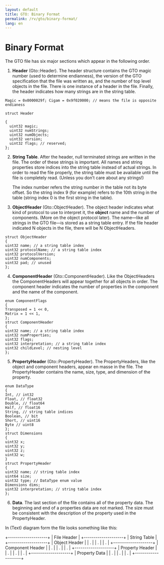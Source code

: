 ```yaml
---
layout: default
title: GTO: Binary Format
permalink: /rv/gto/binary-format/
lang: en
---
```


# Binary Format

The GTO file has six major sections which appear in the following order.

1. **Header** (Gto::Header). The header structure contains the GTO magic number (used to determine endianness), the version of the GTO specification that the file was written as, and the number of top level objects in the file. There is one instance of a header in the file. Finally, the header indicates how many strings are in the string table.

```
Magic = 0x0000029f; Cigam = 0x9f020000; // means the file is opposite
endianess

struct Header

{
  uint32 magic;
  uint32 numStrings;
  uint32 numObjects;
  uint32 version;
  uint32 flags; // reserved;
};
```

2. **String Table**. After the header, null terminated strings are written in the file. The order of these strings is important. All names and string properties store indices into the string table instead of actual strings. In order to read the file properly, the string table must be available until the file is completely read. (Unless you don’t care about any strings!)

   The index number refers the string number in the table not its byte offset. So the string index 9 (for example) refers to the 10th string in the table (string index 0 is the first string in the table).

3. **ObjectHeader** (Gto::ObjectHeader). The object header indicates what kind of protocol to use to interpret it, the **object** name and the number of components. (More on the object protocol later). The name—like all strings in the GTO file—is stored as a string table entry. If the file header indicated N objects in the file, there will be N ObjectHeaders.

```
struct ObjectHeader
{
uint32 name; // a string table index
uint32 protocolName; // a string table index
uint32 protocolVersion;
uint32 numComponents;
uint32 pad; // unused
};
```

4. **ComponentHeader** (Gto::ComponentHeader). Like the ObjectHeaders the ComponentHeaders will appear together for all objects in order. The component header indicates the number of properties in the component and the name of the component.

```
enum ComponentFlags
{
Transposed = 1 << 0,
Matrix = 1 << 1,
};
struct ComponentHeader
{
uint32 name; // a string table index
uint32 numProperties;
uint32 flags;
uint32 interpretation; // a string table index
uint32 childLevel; // nesting level
};
```

5. **PropertyHeader** (Gto::PropertyHeader). The PropertyHeaders, like the object and component headers, appear en masse in the file. The PropertyHeader contains the name, size, type, and dimension of the property.
```
enum DataType
{
Int, // int32
Float, // float32
Double, // float64
Half, // float16
String, // string table indices
Boolean, // bit
Short, // uint16
Byte // uint8
};
struct Dimensions
{
uint32 x;
uint32 y;
uint32 z;
uint32 w;
}
struct PropertyHeader
{
uint32 name; // string table index
uint64 size;
uint32 type; // DataType enum value
Dimensions dims;
uint32 interpretation; // string table index
};
```

6. **Data**. The last section of the file contains all of the property data. The beginning and end of a properties data are not marked. The size must be consistent with the description of the property used in the PropertyHeader.

In (Text) diagram form the file looks something like this:

+--------------------+
|    File Header     |
+--------------------+
|    String Table    |
+--------------------+
|    Object Header   |
|         .          |
|         .          |
|         .          |
+--------------------+
|  Component Header  |
|         .          |
|         .          |
|         .          |
+--------------------+
|  Property Header   |
|         .          |
|         .          |
|         .          |
+--------------------+
|    Property Data   |
|         .          |
|         .          |
|         .          |
+--------------------+
